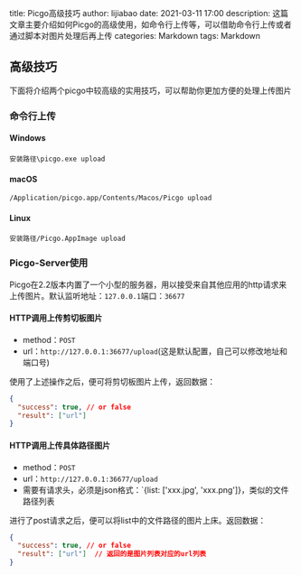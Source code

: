 title: Picgo高级技巧
author: lijiabao
date: 2021-03-11 17:00
description: 这篇文章主要介绍如何Picgo的高级使用，如命令行上传等，可以借助命令行上传或者通过脚本对图片处理后再上传
categories:  Markdown
tags:  Markdown



## 高级技巧

下面将介绍两个picgo中较高级的实用技巧，可以帮助你更加方便的处理上传图片

### 命令行上传

#### Windows

`安装路径\picgo.exe upload`

#### macOS

`/Application/picgo.app/Contents/Macos/Picgo upload`

#### Linux

`安装路径/Picgo.AppImage upload`

### Picgo-Server使用

Picgo在2.2版本内置了一个小型的服务器，用以接受来自其他应用的http请求来上传图片。默认监听地址：`127.0.0.1`端口：`36677`

#### HTTP调用上传剪切板图片

- method：`POST`
- url：`http://127.0.0.1:36677/upload`(这是默认配置，自己可以修改地址和端口号)

使用了上述操作之后，便可将剪切板图片上传，返回数据：

```json
{
  "success": true, // or false
  "result": ["url"]
}
```

#### HTTP调用上传具体路径图片

- method：`POST`
- url：`http://127.0.0.1:36677/upload`
- 需要有请求头，必须是json格式：`{list: ['xxx.jpg', 'xxx.png']}，类似的文件路径列表

进行了post请求之后，便可以将list中的文件路径的图片上床。返回数据：

```json
{
  "success": true, // or false
  "result": ["url"]  // 返回的是图片列表对应的url列表
}
```

